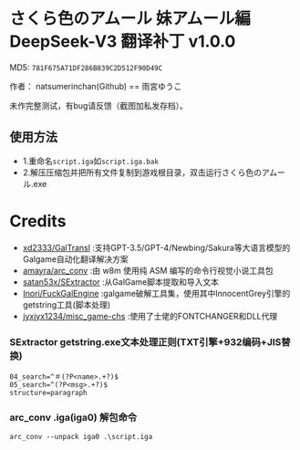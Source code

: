 # さくら色のアムール 妹アムール編 DeepSeek-V3 翻译补丁 v1.0.0

MD5: `781F675A71DF286B839C2D512F90D49C`

作者： natsumerinchan(Github) == 雨宮ゆうこ

未作完整测试，有bug请反馈（截图加私发存档）。

## 使用方法
- 1.重命名`script.iga`如`script.iga.bak`
- 2.解压压缩包并把所有文件复制到游戏根目录，双击运行さくら色のアムール.exe

# Credits

- [xd2333/GalTransl](https://github.com/xd2333/GalTransl.git) :支持GPT-3.5/GPT-4/Newbing/Sakura等大语言模型的Galgame自动化翻译解决方案
- [amayra/arc_conv](https://github.com/amayra/arc_conv.git) :由 w8m 使用纯 ASM 编写的命令行视觉小说工具包
- [satan53x/SExtractor](https://github.com/satan53x/SExtractor.git) :从GalGame脚本提取和导入文本
- [Inori/FuckGalEngine](https://github.com/Inori/FuckGalEngine.git) :galgame破解工具集，使用其中InnocentGrey引擎的getstring工具(脚本处理)
- [jyxjyx1234/misc_game-chs](https://github.com/jyxjyx1234/misc_game-chs/tree/re_upload/工具) :使用了士佬的FONTCHANGER和DLL代理

### SExtractor getstring.exe文本处理正则(TXT引擎+932编码+JIS替换)
```
04_search=^＃(?P<name>.+?)$
05_search=^(?P<msg>.+?)$
structure=paragraph
```

### arc_conv .iga(iga0) 解包命令
```
arc_conv --unpack iga0 .\script.iga
```